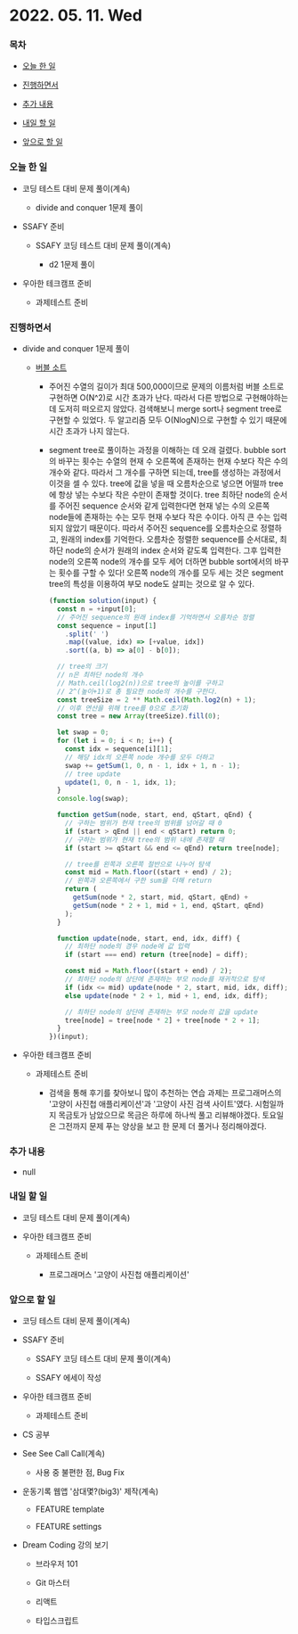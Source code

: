 # 2022. 05. 11. Wed

### 목차

- [오늘 한 일](#오늘-한-일)

- [진행하면서](#진행하면서)

- [추가 내용](#추가-내용)

- [내일 할 일](#내일-할-일)

- [앞으로 할 일](#앞으로-할-일)

### 오늘 한 일

- 코딩 테스트 대비 문제 풀이(계속)

  - divide and conquer 1문제 풀이

- SSAFY 준비

  - SSAFY 코딩 테스트 대비 문제 풀이(계속)

    - d2 1문제 풀이

- 우아한 테크캠프 준비

  - 과제테스트 준비

### 진행하면서

- divide and conquer 1문제 풀이

  - [버블 소트](https://www.acmicpc.net/problem/1517)

    - 주어진 수열의 길이가 최대 500,000이므로 문제의 이름처럼 버블 소트로 구현하면 O(N^2)로 시간 초과가 난다. 따라서 다른 방법으로 구현해야하는데 도저히 떠오르지 않았다. 검색해보니 merge sort나 segment tree로 구현할 수 있었다. 두 알고리즘 모두 O(NlogN)으로 구현할 수 있기 때문에 시간 초과가 나지 않는다.

    - segment tree로 풀이하는 과정을 이해하는 데 오래 걸렸다. bubble sort의 바꾸는 횟수는 수열의 현재 수 오른쪽에 존재하는 현재 수보다 작은 수의 개수와 같다. 따라서 그 개수를 구하면 되는데, tree를 생성하는 과정에서 이것을 셀 수 있다. tree에 값을 넣을 때 오름차순으로 넣으면 어떨까 tree에 항상 넣는 수보다 작은 수만이 존재할 것이다. tree 최하단 node의 순서를 주어진 sequence 순서와 같게 입력한다면 현재 넣는 수의 오른쪽 node들에 존재하는 수는 모두 현재 수보다 작은 수이다. 아직 큰 수는 입력되지 않았기 때문이다. 따라서 주어진 sequence를 오름차순으로 정렬하고, 원래의 index를 기억한다. 오름차순 정렬한 sequence를 순서대로, 최하단 node의 순서가 원래의 index 순서와 같도록 입력한다. 그후 입력한 node의 오른쪽 node의 개수를 모두 세어 더하면 bubble sort에서의 바꾸는 횟수를 구할 수 있다! 오른쪽 node의 개수를 모두 세는 것은 segment tree의 특성을 이용하여 부모 node도 살피는 것으로 알 수 있다.

      ```JavaScript
      (function solution(input) {
        const n = +input[0];
        // 주어진 sequence의 원래 index를 기억하면서 오름차순 정렬
        const sequence = input[1]
          .split(' ')
          .map((value, idx) => [+value, idx])
          .sort((a, b) => a[0] - b[0]);

        // tree의 크기
        // n은 최하단 node의 개수
        // Math.ceil(log2(n))으로 tree의 높이를 구하고
        // 2^(높이+1)로 총 필요한 node의 개수를 구한다.
        const treeSize = 2 ** Math.ceil(Math.log2(n) + 1);
        // 이후 연산을 위해 tree를 0으로 초기화
        const tree = new Array(treeSize).fill(0);

        let swap = 0;
        for (let i = 0; i < n; i++) {
          const idx = sequence[i][1];
          // 해당 idx의 오른쪽 node 개수를 모두 더하고
          swap += getSum(1, 0, n - 1, idx + 1, n - 1);
          // tree update
          update(1, 0, n - 1, idx, 1);
        }
        console.log(swap);

        function getSum(node, start, end, qStart, qEnd) {
          // 구하는 범위가 현재 tree의 범위를 넘어갈 때 0
          if (start > qEnd || end < qStart) return 0;
          // 구하는 범위가 현재 tree의 범위 내에 존재할 때
          if (start >= qStart && end <= qEnd) return tree[node];

          // tree를 왼쪽과 오른쪽 절반으로 나누어 탐색
          const mid = Math.floor((start + end) / 2);
          // 왼쪽과 오른쪽에서 구한 sum을 더해 return
          return (
            getSum(node * 2, start, mid, qStart, qEnd) +
            getSum(node * 2 + 1, mid + 1, end, qStart, qEnd)
          );
        }

        function update(node, start, end, idx, diff) {
          // 최하단 node의 경우 node에 값 입력
          if (start === end) return (tree[node] = diff);

          const mid = Math.floor((start + end) / 2);
          // 최하단 node의 상단에 존재하는 부모 node를 재귀적으로 탐색
          if (idx <= mid) update(node * 2, start, mid, idx, diff);
          else update(node * 2 + 1, mid + 1, end, idx, diff);

          // 최하단 node의 상단에 존재하는 부모 node의 값을 update
          tree[node] = tree[node * 2] + tree[node * 2 + 1];
        }
      })(input);
      ```

- 우아한 테크캠프 준비

  - 과제테스트 준비

    - 검색을 통해 후기를 찾아보니 많이 추천하는 연습 과제는 프로그래머스의 '고양이 사진첩 애플리케이션'과 '고양이 사진 검색 사이트'였다. 시험일까지 목금토가 남았으므로 목금은 하루에 하나씩 풀고 리뷰해야겠다. 토요일은 그전까지 문제 푸는 양상을 보고 한 문제 더 풀거나 정리해야겠다.

### 추가 내용

- null

### 내일 할 일

- 코딩 테스트 대비 문제 풀이(계속)

- 우아한 테크캠프 준비

  - 과제테스트 준비

    - 프로그래머스 '고양이 사진첩 애플리케이션'

### 앞으로 할 일

- 코딩 테스트 대비 문제 풀이(계속)

- SSAFY 준비

  - SSAFY 코딩 테스트 대비 문제 풀이(계속)

  - SSAFY 에세이 작성

- 우아한 테크캠프 준비

  - 과제테스트 준비

- CS 공부

- See See Call Call(계속)

  - 사용 중 불편한 점, Bug Fix

- 운동기록 웹앱 '삼대몇?(big3)' 제작(계속)

  - FEATURE template

  - FEATURE settings

- Dream Coding 강의 보기

  - 브라우저 101

  - Git 마스터

  - 리액트

  - 타입스크립트

<br><br>

